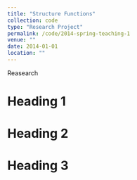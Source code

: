 ```yaml
---
title: "Structure Functions"
collection: code
type: "Research Project"
permalink: /code/2014-spring-teaching-1
venue: ""
date: 2014-01-01
location: ""
---
```


Reasearch

Heading 1
======

Heading 2
======

Heading 3
======
